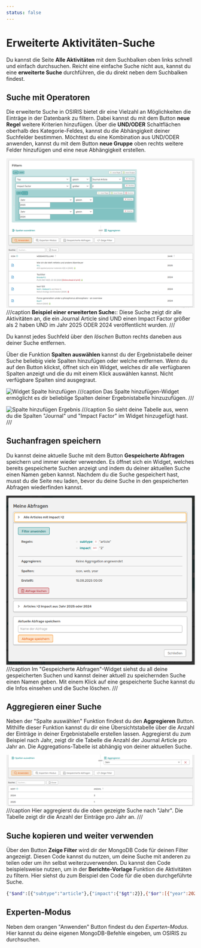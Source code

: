 ```yaml
---
status: false
---
```


# Erweiterte Aktivitäten-Suche

Du kannst die Seite **Alle Aktivitäten** mit dem Suchbalken oben links schnell und einfach durchsuchen. Reicht eine einfache Suche nicht aus, kannst du eine **erweiterte Suche** durchführen, die du direkt neben dem Suchbalken findest.


## Suche mit Operatoren

Die erweiterte Suche in OSIRIS bietet dir eine Vielzahl an Möglichkeiten die Einträge in der Datenbank zu filtern. Dabei kannst du mit dem Button **neue Regel** weitere Kriterien hinzufügen. Über die **UND/ODER** Schaltflächen oberhalb des Kategorie-Feldes, kannst du die Abhängigkeit deiner Suchfelder bestimmen. Möchtest du eine Kombination aus UND/ODER anwenden, kannst du mit dem Button **neue Gruppe** oben rechts weitere Felder hinzufügen und eine neue Abhängigkeit erstellen. 

![Beispiel erweiterte Suche](screenshots/erweitertesuche_bsp1.png) 
///caption
**Beispiel einer erweiterten Suche:**: Diese Suche zeigt dir alle Aktivitäten an, die ein Journal Article sind UND einen Impact Factor größer als 2 haben UND im Jahr 2025 ODER 2024 veröffentlicht wurden.
///

Du kannst jedes Suchfeld über den *löschen* Button rechts daneben aus deiner Suche entfernen. 

Über die Funktion **Spalten auswählen** kannst du der Ergebnistabelle deiner Suche beliebig viele Spalten hinzufügen oder welche entfernen. Wenn du auf den Button klickst, öffnet sich ein Widget, welches dir alle verfügbaren Spalten anzeigt und die du mit einem Klick auswählen kannst. Nicht verfügbare Spalten sind ausgegraut.

![Widget Spalte hinzufügen](screenshots/spalten_hinzufügen.png)
///caption
Das Spalte hinzufügen-Widget ermöglicht es dir belieblige Spalten deiner Ergebnistabelle hinzuzufügen.
///

![Spalte hinzufügen Ergebnis](screenshots/spalten_hinzufügen_tabelle.png)
///caption
So sieht deine Tabelle aus, wenn du die Spalten "Journal" und "Impact Factor" im Widget hinzugefügt hast.
///

## Suchanfragen speichern

Du kannst deine aktuelle Suche mit dem Button **Gespeicherte Abfragen** speichern und immer wieder verwenden. Es öffnet sich ein Widget, welches bereits gespeicherte Suchen anzeigt und indem du deiner aktuellen Suche einen Namen geben kannst. Nachdem du die Suche gespeichert hast, musst du die Seite neu laden, bevor du deine Suche in den gespeicherten Abfragen wiederfinden kannst. 

![Widget Suche speichern](screenshots/widget_suche_speichern.png)
///caption
Im "Gespeicherte Abfragen"-Widget siehst du all deine gespeicherten Suchen und kannst deiner aktuell zu speichernden Suche einen Namen geben. Mit einem Klick auf eine gespeicherte Suche kannst du die Infos einsehen und die Suche löschen.
///

## Aggregieren einer Suche

Neben der "Spalte auswählen" Funktion findest du den **Aggregieren** Button. Mithilfe dieser Funktion kannst du dir eine Übersichtstabelle über die Anzahl der Einträge in deiner Ergebnistabelle erstellen lassen. Aggregierst du zum Beispiel nach Jahr, zeigt dir die Tabelle die Anzahl der Journal Article pro Jahr an. Die Aggregations-Tabelle ist abhängig von deiner aktuellen Suche.

![Aggro-Tabelle](screenshots/aggregation_tabelle.png)
///caption
Hier aggregierst du die oben gezeigte Suche nach "Jahr". Die Tabelle zeigt dir die Anzahl der Einträge pro Jahr an.
///


## Suche kopieren und weiter verwenden

Über den Button **Zeige Filter** wird dir der MongoDB Code für deinen Filter angezeigt. Diesen Code kannst du nutzen, um deine Suche mit anderen zu teilen oder um ihn selbst weiterzuverwenden. Du kannst den Code beispielsweise nutzen, um in der **Berichte-Vorlage** Funktion die Aktivitäten zu filtern. Hier siehst du zum Beispiel den Code für die oben durchgeführte Suche. 

```bash
{"$and":[{"subtype":"article"},{"impact":{"$gt":2}},{"$or":[{"year":2025},{"year":2024}]}]}
```

## Experten-Modus

Neben dem orangen "Anwenden" Button findest du den *Experten-Modus*. Hier kannst du deine eigenen MongoDB-Befehle eingeben, um OSIRIS zu durchsuchen.